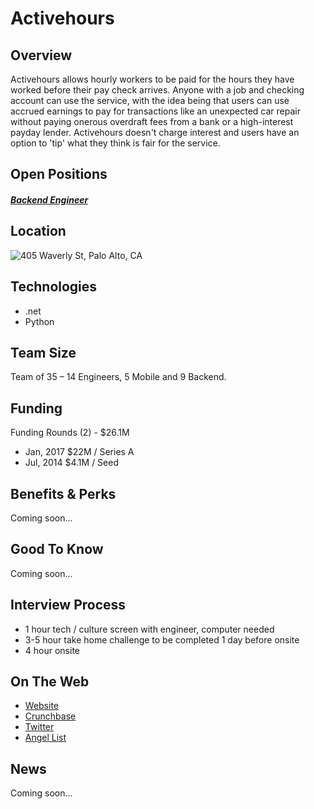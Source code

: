 # Activehours

## Overview
Activehours allows hourly workers to be paid for the hours they have worked before their pay check arrives. Anyone with a job and checking account can use the service, with the idea being that users can use accrued earnings to pay for transactions like an unexpected car repair without paying onerous overdraft fees from a bank or a high-interest payday lender. Activehours doesn't charge interest and users have an option to 'tip' what they think is fair for the service.


## Open Positions
##### [Backend Engineer](https://github.com/the31337/activehours/blob/master/backend-engineer.md)

## Location
![405 Waverly St, Palo Alto, CA](https://www.google.com/maps/place/405+Waverley+St,+Palo+Alto,+CA+94301/data=!4m2!3m1!1s0x808fbb38439e6c33:0xea9a3b40202ac353?sa=X&ved=0ahUKEwi169nGmLvRAhWrjlQKHZ24ClMQ8gEIGzAA)  

## Technologies
+ .net
+ Python

## Team Size
Team of 35 – 14 Engineers, 5 Mobile and 9 Backend.

## Funding
Funding Rounds (2) - $26.1M
+ Jan, 2017	$22M / Series A
+ Jul, 2014	$4.1M / Seed

## Benefits & Perks
Coming soon...

## Good To Know
Coming soon...

## Interview Process
+ 1 hour tech / culture screen with engineer, computer needed
+ 3-5 hour take home challenge to be completed 1 day before onsite
+ 4 hour onsite

## On The Web
+ [Website](http://compology.us)  
+ [Crunchbase](https://www.crunchbase.com/organization/activehours#/entity)  
+ [Twitter](https://twitter.com/Activehours?ref_src=twsrc%5Egoogle%7Ctwcamp%5Eserp%7Ctwgr%5Eauthor)  
+ [Angel List](https://angel.co/activehours/jobs/130981-senior-mobile-designer)

## News
Coming soon...
